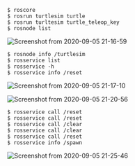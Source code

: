 ```shell
$ roscore
$ rosrun turtlesim turtle
$ rosrun turltesim turtle_teleop_key
$ rosnode list
```
![Screenshot from 2020-09-05 21-16-59](https://user-images.githubusercontent.com/69444682/92306958-32e5cd80-efbd-11ea-9ad9-d3235322cf3a.png)

```shell
$ rosnode info /turtlesim
$ rosservice list
$ rosservice -h
$ rosservice info /reset
```
![Screenshot from 2020-09-05 21-17-10](https://user-images.githubusercontent.com/69444682/92307037-bd2e3180-efbd-11ea-9ea6-81e377f82841.png)


![Screenshot from 2020-09-05 21-20-56](https://user-images.githubusercontent.com/69444682/92307039-bf908b80-efbd-11ea-93d6-85e0bb8aa70a.png)

```shell
$ rosservice call /reset
$ rosservice call /reset
$ rosservice call /clear
$ rosservice call /clear
$ rosservice call /reset
$ rosservice info /spawn
```
![Screenshot from 2020-09-05 21-25-46](https://user-images.githubusercontent.com/69444682/92307157-712fbc80-efbe-11ea-97aa-c555d9c552fa.png)
